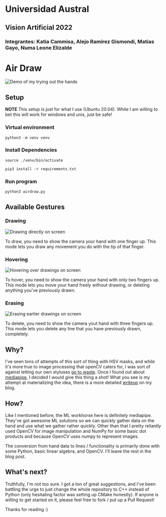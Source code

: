 # Universidad Austral 

## Vision Artificial 2022

### Integrantes: Katia Cammisa, Alejo Ramirez Gismondi, Matias Gayo, Numa Leone Elizalde

# Air Draw
![Demo of my trying out the hands](./demo.gif)


## Setup
<b>NOTE</b> This setup is just for what I use (Ubuntu 20.04). While I am willing to bet this will work for windows and unix, just be safe!
### Virtual environment
`python3 -m venv venv`
### Install Dependencies
`source ./venv/bin/activate`

`pip3 install -r requirements.txt`
### Run program
`python3 airdraw.py`

## Available Gestures

### Drawing
![Drawing directly on screen](./demo_gifs/drawing.gif)

To draw, you need to show the camera your hand with one finger up. This mode lets you draw any movement you do with the tip of that finger. 

### Hovering
![Hovering over drawings on screen](./demo_gifs/hovering.gif)

To hover, you need to show the camera your hand with only two fingers up. This mode lets you move your hand freely without drawing, or deleting anything you've previously drawn.

### Erasing
![Erasing earlier drawings on screen](./demo_gifs/eraser.gif)

To delete, you need to show the camera yout hand with three fingers up. This mode lets you delete any line that you have previously drawn, completely.


## Why?
I've seen tons of attempts of this sort of thing with HSV masks, and while it's more true to image processing that openCV caters for, I was sort of against letting our own styluses [go to waste](https://money.cnn.com/2015/09/10/technology/apple-pencil-steve-jobs-stylus/index.html).
Once I found out about [mediapipe](https://google.github.io/mediapipe/), I decided I would give this thing a shot! What you see is my attempt at materializing the idea, there is a more detailed [writeup](https://arefmalek.github.io/blog/Airdraw/) on my blog. 

## How?
Like I mentioned before, the ML workhorse here is definitely mediapipe. They've got awesome ML solutions so we can quickly gather data on the hand and use what we gather rather quickly. Other than that I pretty reliantly used OpenCV for image manipulation and NumPy for some basic dot products and because OpenCV uses numpy to represent images.

The conversion from hand data to lines / functionality is primarily done with some Python, basic linear algebra, and OpenCV. I'll leave the rest in the blog post. 

## What's next?
Truthfully, I'm not too sure. I got a ton of great suggestions, and I've been battling the urge to just change the whole repository to C++ instead of Python (only hesitating factor was setting up CMake honestly). If anyone is willing to get started on it, please feel free to fork / put up a Pull Request! 

Thanks for reading :)
